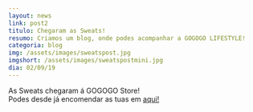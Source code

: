 ```yaml
---
layout: news
link: post2
titulo: Chegaram as Sweats!
resumo: Criamos um blog, onde podes acompanhar a GOGOGO LIFESTYLE!
categoria: blog
img: /assets/images/sweatspost.jpg
imgshort: /assets/images/sweatspostmini.jpg
dia: 02/09/19
---
```



As Sweats chegaram á GOGOGO Store!
<br>
Podes desde já encomendar as tuas em <a href="wwww.gogogostore.pt/sweats">aqui!</a>
<br>
